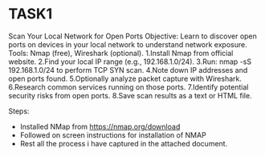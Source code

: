 # TASK1
Scan Your Local Network for Open Ports
Objective: Learn to discover open ports on devices in your local network to understand
network exposure.
Tools: Nmap (free), Wireshark (optional).
1.Install Nmap from official website.
2.Find your local IP range (e.g., 192.168.1.0/24).
3.Run: nmap -sS 192.168.1.0/24 to perform TCP SYN scan.
4.Note down IP addresses and open ports found.
5.Optionally analyze packet capture with Wireshark.
6.Research common services running on those ports.
7.Identify potential security risks from open ports.
8.Save scan results as a text or HTML file.



Steps:
- Installed NMap from https://nmap.org/download
- Followed on screen instructions for installation of NMAP
- Rest all the process i have captured in the attached document.
